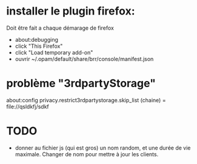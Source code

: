 # installer le plugin firefox:

Doit être fait a chaque démarage de firefox

- about:debugging
- click "This Firefox"
- click "Load temporary add-on"
- ouvrir ~/.opam/default/share/brr/console/manifest.json

# problème "3rdpartyStorage"

about:config
privacy.restrict3rdpartystorage.skip_list (chaine) = file://qsldkfj/sdkf


# TODO

- donner au fichier js (qui est gros) un nom random, et une durée de vie
maximale. Changer de nom pour mettre à jour les clients.
